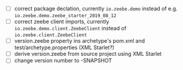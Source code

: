 - [ ] correct package declation, currently `io.zeebe.demo` instead of e.g. `io.zeebe.demo.zeebe_starter_2019_08_12`
- [ ] correct  zeebe client imports, currently `io.zeebe.demo.client.ZeebeClient` instead of `io.zeebe.client.ZeebeClient`
- [ ] version.zeebe property ins archetype's pom.xml and test/archetype.properties (XML Starlet?)
- [ ] derive version.zeebe from source project using XML Starlet
- [ ] change version number to -SNAPSHOT
